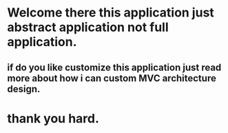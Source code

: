 # Welcome there this application just abstract application not full application.
## if do you like customize this application just read more about how i can custom MVC architecture design.
# thank you hard. 

